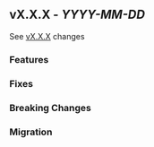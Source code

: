 ## vX.X.X - _YYYY-MM-DD_

See [vX.X.X] changes

### Features

### Fixes

### Breaking Changes

### Migration

[vX.X.X]: https://github.com/no10ds/ShareEz/compare/<previous_version>...vX.X.X

